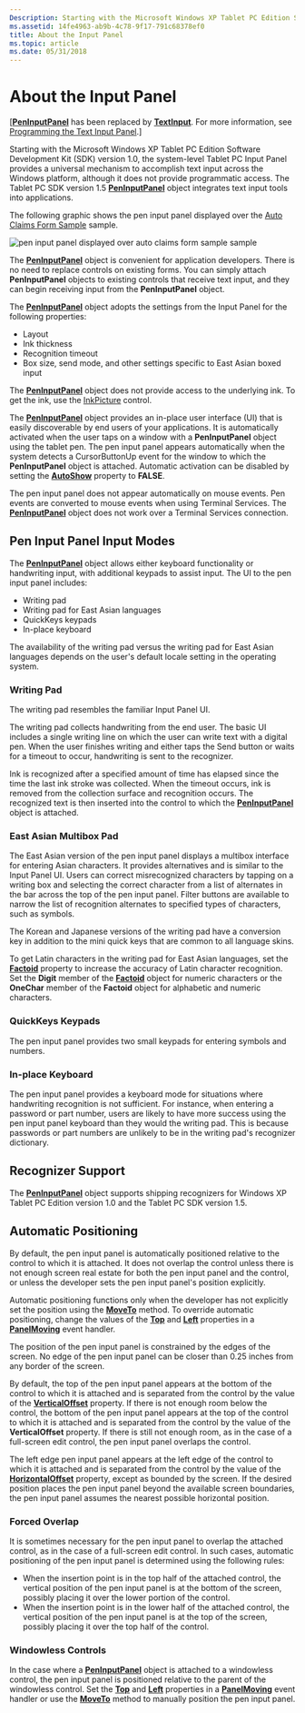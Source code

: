 ```yaml
---
Description: Starting with the Microsoft Windows XP Tablet PC Edition Software Development Kit (SDK) version 1.0, the system-level Tablet PC Input Panel provides a universal mechanism to accomplish text input across the Windows platform, although it does not provide programmatic access. The Tablet PC SDK version 1.5 PenInputPanel object integrates text input tools into applications.
ms.assetid: 14fe4963-ab9b-4c78-9f17-791c68378ef0
title: About the Input Panel
ms.topic: article
ms.date: 05/31/2018
---
```


# About the Input Panel

\[[**PenInputPanel**](peninputpanel-class.md) has been replaced by [**TextInput**](/windows/desktop/api/peninputpanel/nn-peninputpanel-itextinputpanel). For more information, see [Programming the Text Input Panel](programming-the-text-input-panel.md).\]

Starting with the Microsoft Windows XP Tablet PC Edition Software Development Kit (SDK) version 1.0, the system-level Tablet PC Input Panel provides a universal mechanism to accomplish text input across the Windows platform, although it does not provide programmatic access. The Tablet PC SDK version 1.5 [**PenInputPanel**](peninputpanel-class.md) object integrates text input tools into applications.

The following graphic shows the pen input panel displayed over the [Auto Claims Form Sample](auto-claims-form-sample.md) sample.

![pen input panel displayed over auto claims form sample sample](images/36eaa36b-1b0c-4363-96fa-092f70663ffa.jpg)

The [**PenInputPanel**](peninputpanel-class.md) object is convenient for application developers. There is no need to replace controls on existing forms. You can simply attach **PenInputPanel** objects to existing controls that receive text input, and they can begin receiving input from the **PenInputPanel** object.

The [**PenInputPanel**](peninputpanel-class.md) object adopts the settings from the Input Panel for the following properties:

-   Layout
-   Ink thickness
-   Recognition timeout
-   Box size, send mode, and other settings specific to East Asian boxed input

The [**PenInputPanel**](peninputpanel-class.md) object does not provide access to the underlying ink. To get the ink, use the [InkPicture](inkpicture-control-reference.md) control.

The [**PenInputPanel**](peninputpanel-class.md) object provides an in-place user interface (UI) that is easily discoverable by end users of your applications. It is automatically activated when the user taps on a window with a **PenInputPanel** object using the tablet pen. The pen input panel appears automatically when the system detects a CursorButtonUp event for the window to which the **PenInputPanel** object is attached. Automatic activation can be disabled by setting the [**AutoShow**](/windows/win32/api/peninputpanel/nf-peninputpanel-ipeninputpanel-get_autoshow) property to **FALSE**.

The pen input panel does not appear automatically on mouse events. Pen events are converted to mouse events when using Terminal Services. The [**PenInputPanel**](peninputpanel-class.md) object does not work over a Terminal Services connection.

## Pen Input Panel Input Modes

The [**PenInputPanel**](peninputpanel-class.md) object allows either keyboard functionality or handwriting input, with additional keypads to assist input. The UI to the pen input panel includes:

-   Writing pad
-   Writing pad for East Asian languages
-   QuickKeys keypads
-   In-place keyboard

The availability of the writing pad versus the writing pad for East Asian languages depends on the user's default locale setting in the operating system.

### Writing Pad

The writing pad resembles the familiar Input Panel UI.

The writing pad collects handwriting from the end user. The basic UI includes a single writing line on which the user can write text with a digital pen. When the user finishes writing and either taps the Send button or waits for a timeout to occur, handwriting is sent to the recognizer.

Ink is recognized after a specified amount of time has elapsed since the time the last ink stroke was collected. When the timeout occurs, ink is removed from the collection surface and recognition occurs. The recognized text is then inserted into the control to which the [**PenInputPanel**](peninputpanel-class.md) object is attached.

### East Asian Multibox Pad

The East Asian version of the pen input panel displays a multibox interface for entering Asian characters. It provides alternatives and is similar to the Input Panel UI. Users can correct misrecognized characters by tapping on a writing box and selecting the correct character from a list of alternates in the bar across the top of the pen input panel. Filter buttons are available to narrow the list of recognition alternates to specified types of characters, such as symbols.

The Korean and Japanese versions of the writing pad have a conversion key in addition to the mini quick keys that are common to all language skins.

To get Latin characters in the writing pad for East Asian languages, set the [**Factoid**](/windows/desktop/api/peninputpanel/nf-peninputpanel-ipeninputpanel-get_factoid) property to increase the accuracy of Latin character recognition. Set the **Digit** member of the [**Factoid**](factoid-constants.md) object for numeric characters or the **OneChar** member of the **Factoid** object for alphabetic and numeric characters.

### QuickKeys Keypads

The pen input panel provides two small keypads for entering symbols and numbers.

### In-place Keyboard

The pen input panel provides a keyboard mode for situations where handwriting recognition is not sufficient. For instance, when entering a password or part number, users are likely to have more success using the pen input panel keyboard than they would the writing pad. This is because passwords or part numbers are unlikely to be in the writing pad's recognizer dictionary.

## Recognizer Support

The [**PenInputPanel**](peninputpanel-class.md) object supports shipping recognizers for Windows XP Tablet PC Edition version 1.0 and the Tablet PC SDK version 1.5.

## Automatic Positioning

By default, the pen input panel is automatically positioned relative to the control to which it is attached. It does not overlap the control unless there is not enough screen real estate for both the pen input panel and the control, or unless the developer sets the pen input panel's position explicitly.

Automatic positioning functions only when the developer has not explicitly set the position using the [**MoveTo**](/windows/desktop/api/peninputpanel/nf-peninputpanel-ipeninputpanel-moveto) method. To override automatic positioning, change the values of the [**Top**](/windows/desktop/api/peninputpanel/nf-peninputpanel-ipeninputpanel-get_top) and [**Left**](/windows/win32/api/peninputpanel/nf-peninputpanel-ipeninputpanel-get_left) properties in a [**PanelMoving**](peninputpanel-panelmoving.md) event handler.

The position of the pen input panel is constrained by the edges of the screen. No edge of the pen input panel can be closer than 0.25 inches from any border of the screen.

By default, the top of the pen input panel appears at the bottom of the control to which it is attached and is separated from the control by the value of the [**VerticalOffset**](/windows/desktop/api/peninputpanel/nf-peninputpanel-ipeninputpanel-get_verticaloffset) property. If there is not enough room below the control, the bottom of the pen input panel appears at the top of the control to which it is attached and is separated from the control by the value of the **VerticalOffset** property. If there is still not enough room, as in the case of a full-screen edit control, the pen input panel overlaps the control.

The left edge pen input panel appears at the left edge of the control to which it is attached and is separated from the control by the value of the [**HorizontalOffset**](/windows/desktop/api/peninputpanel/nf-peninputpanel-ipeninputpanel-get_horizontaloffset) property, except as bounded by the screen. If the desired position places the pen input panel beyond the available screen boundaries, the pen input panel assumes the nearest possible horizontal position.

### Forced Overlap

It is sometimes necessary for the pen input panel to overlap the attached control, as in the case of a full-screen edit control. In such cases, automatic positioning of the pen input panel is determined using the following rules:

-   When the insertion point is in the top half of the attached control, the vertical position of the pen input panel is at the bottom of the screen, possibly placing it over the lower portion of the control.
-   When the insertion point is in the lower half of the attached control, the vertical position of the pen input panel is at the top of the screen, possibly placing it over the top half of the control.

### Windowless Controls

In the case where a [**PenInputPanel**](peninputpanel-class.md) object is attached to a windowless control, the pen input panel is positioned relative to the parent of the windowless control. Set the [**Top**](/windows/desktop/api/peninputpanel/nf-peninputpanel-ipeninputpanel-get_top) and [**Left**](/windows/win32/api/peninputpanel/nf-peninputpanel-ipeninputpanel-get_left) properties in a [**PanelMoving**](peninputpanel-panelmoving.md) event handler or use the [**MoveTo**](/windows/desktop/api/peninputpanel/nf-peninputpanel-ipeninputpanel-moveto) method to manually position the pen input panel.

 

 